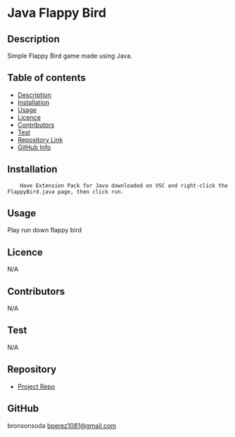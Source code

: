 # **Java Flappy Bird**

## Description 
Simple Flappy Bird game made using Java.
## Table of contents
- [Description](#Description)
- [Installation](#Installation)
- [Usage](#Usage)
- [Licence](#Licence)
- [Contributors](#Contributors)
- [Test](#Test)
- [Repository Link](#Repository)
- [GitHub Info](#GitHub) 
## Installation
        Have Extension Pack for Java downloaded on VSC and right-click the FlappyBird.java page, then click run.
## Usage
Play run down flappy bird
## Licence
N/A
## Contributors
N/A
## Test
N/A
## Repository
- [Project Repo](https://github.com/bronsonsoda/flappybirdjava)
## GitHub
bronsonsoda
bperez1081@gmail.com
